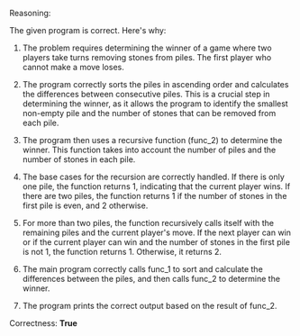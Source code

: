 Reasoning:

The given program is correct. Here's why:

1. The problem requires determining the winner of a game where two players take turns removing stones from piles. The first player who cannot make a move loses.

2. The program correctly sorts the piles in ascending order and calculates the differences between consecutive piles. This is a crucial step in determining the winner, as it allows the program to identify the smallest non-empty pile and the number of stones that can be removed from each pile.

3. The program then uses a recursive function (func_2) to determine the winner. This function takes into account the number of piles and the number of stones in each pile.

4. The base cases for the recursion are correctly handled. If there is only one pile, the function returns 1, indicating that the current player wins. If there are two piles, the function returns 1 if the number of stones in the first pile is even, and 2 otherwise.

5. For more than two piles, the function recursively calls itself with the remaining piles and the current player's move. If the next player can win or if the current player can win and the number of stones in the first pile is not 1, the function returns 1. Otherwise, it returns 2.

6. The main program correctly calls func_1 to sort and calculate the differences between the piles, and then calls func_2 to determine the winner.

7. The program prints the correct output based on the result of func_2.

Correctness: **True**